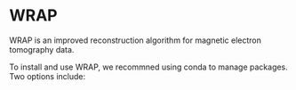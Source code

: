 # WRAP
WRAP is an improved reconstruction algorithm for magnetic electron tomography data.

To install and use WRAP, we recommned using conda to manage packages. Two options include:
